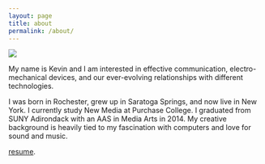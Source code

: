 ```yaml
---
layout: page
title: about
permalink: /about/
---
```


<!-- <div class="img_row">
  <img class="col two" src="/img/kae.jpg"/>
</div> -->

<img src="{{ site.baseurl }}/img/kae.jpg">


<br>


<!-- <h1>currently.</h1> -->
<!-- <h2>Empowering each other.</h2> -->
<!-- <h3> -->

 <p>

My name is Kevin and I am interested in effective communication, electro-mechanical devices, and our ever-evolving relationships with different technologies.</p>

<p>I was born in Rochester, grew up in Saratoga Springs, and now live in New York. I currently study New Media at Purchase College. I graduated from SUNY Adirondack with an AAS in Media Arts in 2014. My creative background is heavily tied to my fascination with computers and love for sound and music.</p>

[resume](http://kevinegbert.com/resume.pdf).
